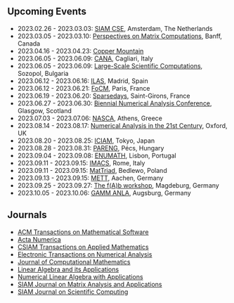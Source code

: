 ## Upcoming Events

* 2023.02.26 - 2023.03.03: [SIAM CSE](https://www.siam.org/conferences/cm/conference/cse23), Amsterdam, The Netherlands
* 2023.03.05 - 2023.03.10: [Perspectives on Matrix Computations](https://www.birs.ca/events/2023/5-day-workshops/23w5108), Banff, Canada
* 2023.04.16 - 2023.04.23: [Copper Mountain](https://grandmaster.colorado.edu/copper/)
* 2023.06.05 - 2023.06.09: [CANA](https://bugs.unica.it/cana23/), Cagliari, Italy
* 2023.06.05 - 2023.06.09: [Large-Scale Scientific Computations](https://parallel.bas.bg/Conferences/SciCom23/), Sozopol, Bulgaria
* 2023.06.12 - 2023.06.16: [ILAS](https://ilas2023.es), Madrid, Spain
* 2023.06.12 - 2023.06.21: [FoCM](https://focm2023.org), Paris, France
* 2023.06.19 - 2023.06.20: [Sparsedays](https://sparsedays.cerfacs.fr/en/), Saint-Girons, France
* 2023.06.27 - 2023.06.30: [Biennial Numerical Analysis Conference](https://numericalanalysisconference.org.uk), Glasgow, Scotland
* 2023.07.03 - 2023.07.06: [NASCA](https://nasca23.univ-littoral.fr), Athens, Greece
* 2023.08.14 - 2023.08.17: [Numerical Analysis in the 21st Century](https://21stcenturyna.github.io), Oxford, UK
* 2023.08.20 - 2023.08.25: [ICIAM](https://iciam2023.org), Tokyo, Japan
* 2023.08.28 - 2023.08.31: [PARENG](https://www.civil-comp.info/2023/), Pécs, Hungary
* 2023.09.04 - 2023.09.08: [ENUMATH](https://enumath2023.com), Lisbon, Portugal
* 2023.09.11 - 2023.09.15: [IMACS](https://www.imacs2023.eu/), Rome, Italy
* 2023.09.11 - 2023.09.15: [MatTriad](https://sparrow.up.poznan.pl/mattriad2023/), Bedlewo, Poland
* 2023.09.13 - 2023.09.15: [METT](https://www.igpm.rwth-aachen.de/workshop/mett2023), Aachen, Germany
* 2023.09.25 - 2023.09.27: [The f(A)b workshop](https://indico3.mpi-magdeburg.mpg.de/event/30/), Magdeburg, Germany
* 2023.10.05 - 2023.10.06: [GAMM ANLA](https://www.uni-augsburg.de/en/fakultaet/mntf/math/tagungen/anla2023/), Augsburg, Germany

## Journals

* [ACM Transactions on Mathematical Software](https://dl.acm.org/toc/toms/current)
* [Acta Numerica](https://www.cambridge.org/core/journals/acta-numerica)
* [CSIAM Transactions on Applied Mathematics](https://www.global-sci.org/csiam-am)
* [Electronic Transactions on Numerical Analysis](https://etna.math.kent.edu)
* [Journal of Computational Mathematics](https://www.global-sci.org/jcm)
* [Linear Algebra and its Applications](https://www.sciencedirect.com/journal/linear-algebra-and-its-applications/issues)
* [Numerical Linear Algebra with Applications](https://onlinelibrary.wiley.com/journal/10991506)
* [SIAM Journal on Matrix Analysis and Applications](https://epubs.siam.org/toc/sjmael/current)
* [SIAM Journal on Scientific Computing](https://epubs.siam.org/toc/sijcd4/current)